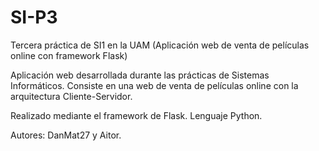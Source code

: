 # SI-P3
Tercera práctica de SI1 en la UAM (Aplicación web de venta de películas online con framework Flask)

Aplicación web desarrollada durante las prácticas de Sistemas Informáticos. Consiste en una web de venta de películas online con la arquitectura Cliente-Servidor.

Realizado mediante el framework de Flask. Lenguaje Python.

Autores: DanMat27 y Aitor.
